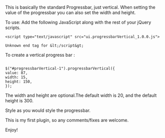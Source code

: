 This is basically the standard Progressbar, just vertical. When setting the value of the progressbar you can also set the width and height.

To use:
Add the following JavaScript along with the rest of your jQuery scripts.
```
<script type="text/javascript" src="ui.progressbarVertical_1.0.0.js">

Unknown end tag for &lt;/script&gt;

```

To create a vertical progress bar :
```

$("#progressbarVertical-1").progressbarVertical({
value: 87,
width: 15,
height: 150,
});
```

The width and height are optional.The default width is 20, and the default height is 300.

Style as you would style the progressbar.

This is my first plugin, so any comments/fixes are welcome.

Enjoy!